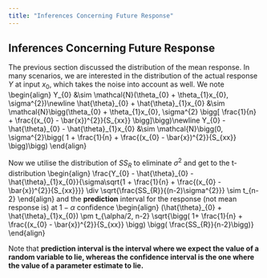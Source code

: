 ```yaml
---
title: "Inferences Concerning Future Response"
---
```


## Inferences Concerning Future Response

The previous section discussed the distribution of the mean response. In many scenarios, we are interested in the distribution of the actual response $Y$ at input $x_{0}$, which takes the noise into account as well. We note
\begin{align}
        Y_{0} &\sim \mathcal{N}(\theta_{0} + \theta_{1}x_{0}, \sigma^{2})\newline
        \hat{\theta}\_{0} + \hat{\theta}\_{1}x_{0} &\sim \mathcal{N}\bigg(\theta_{0} + \theta_{1}x_{0}, \sigma^{2} \bigg[ \frac{1}{n} + \frac{(x_{0} - \bar{x})^{2}}{S_{xx}} \bigg]\bigg)\newline
        Y_{0} - \hat{\theta}\_{0} - \hat{\theta}\_{1}x_{0} &\sim \mathcal{N}\bigg(0, \sigma^{2}\bigg( 1 + \frac{1}{n} + \frac{(x_{0} - \bar{x})^{2}}{S_{xx}} \bigg)\bigg)
    \end{align}

Now we utilise the distribution of $SS_{R}$ to eliminate $\sigma^{2}$ and get to the t-distribution
\begin{align}
        \frac{Y_{0} - \hat{\theta}\_{0} - \hat{\theta}\_{1}x_{0}}{\sigma\sqrt{1 + \frac{1}{n} + \frac{(x_{0} - \bar{x})^{2}}{S_{xx}}}} \div \sqrt{\frac{SS_{R}}{(n-2)\sigma^{2}}} \sim t_{n-2}
    \end{align}
and the **prediction** interval for the response (not mean response is) at $1-\alpha$ confidence
\begin{align}
        (\hat{\theta}\_{0} + \hat{\theta}\_{1}x_{0}) \pm t_{\alpha/2, n-2} \sqrt{\bigg( 1+ \frac{1}{n} + \frac{(x_{0} - \bar{x})^{2}}{S_{xx}} \bigg) \bigg( \frac{SS_{R}}{n-2}\bigg)}
    \end{align}

Note that **prediction interval is the interval where we expect the value of a random variable to lie, whereas the confidence interval is the one where the value of a parameter estimate to lie.**

